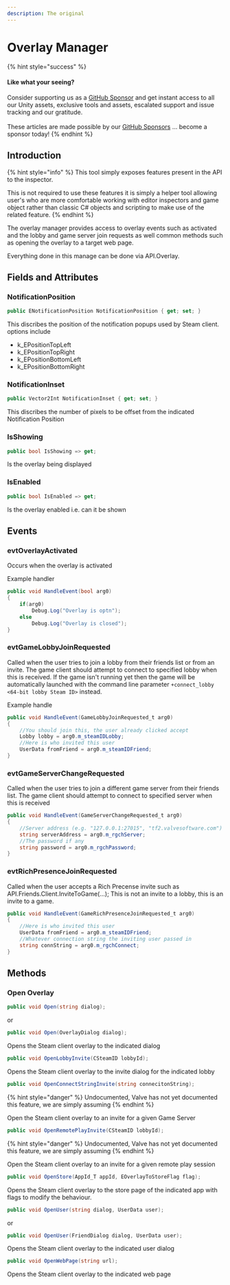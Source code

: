 ```yaml
---
description: The original
---
```


# Overlay Manager

{% hint style="success" %}
#### Like what your seeing?

Consider supporting us as a [GitHub Sponsor](../../../company/become-a-sponsor.md) and get instant access to all our Unity assets, exclusive tools and assets, escalated support and issue tracking and our gratitude.\
\
These articles are made possible by our [GitHub Sponsors](https://github.com/sponsors/heathen-engineering) ... become a sponsor today!
{% endhint %}

## Introduction

{% hint style="info" %}
This tool simply exposes features present in the API to the inspector.



This is not required to use these features it is simply a helper tool allowing user's who are more comfortable working with editor inspectors and game object rather than classic C# objects and scripting to make use of the related feature.
{% endhint %}

The overlay manager provides access to overlay events such as activated and the lobby and game server join requests as well common methods such as opening the overlay to a target web page.

Everything done in this manage can be done via API.Overlay.

## Fields and Attributes

### NotificationPosition

```csharp
public ENotificationPosition NotificationPosition { get; set; }
```

This discribes the position of the notification popups used by Steam client. options include

* k\_EPositionTopLeft
* k\_EPositionTopRight
* k\_EPositionBottomLeft
* k\_EPositionBottomRight

### NotificationInset

```csharp
public Vector2Int NotificationInset { get; set; }
```

This discribes the number of pixels to be offset from the indicated Notification Position

### IsShowing

```csharp
public bool IsShowing => get;
```

Is the overlay being displayed

### IsEnabled

```csharp
public bool IsEnabled => get;
```

Is the overlay enabled i.e. can it be shown

## Events

### evtOverlayActivated

Occurs when the overlay is activated&#x20;

Example handler

```csharp
public void HandleEvent(bool arg0)
{
    if(arg0)
        Debug.Log("Overlay is optn");
    else
        Debug.Log("Overlay is closed");
}
```

### evtGameLobbyJoinRequested

Called when the user tries to join a lobby from their friends list or from an invite. The game client should attempt to connect to specified lobby when this is received. If the game isn't running yet then the game will be automatically launched with the command line parameter `+connect_lobby <64-bit lobby Steam ID>` instead.

Example handle

```csharp
public void HandleEvent(GameLobbyJoinRequested_t arg0)
{
    //You should join this, the user already clicked accept
    Lobby lobby = arg0.m_steamIDLobby;
    //Here is who invited this user
    UserData fromFriend = arg0.m_steamIDFriend;
}
```

### evtGameServerChangeRequested

Called when the user tries to join a different game server from their friends list. The game client should attempt to connect to specified server when this is received

```csharp
public void HandleEvent(GameServerChangeRequested_t arg0)
{
    //Server address (e.g. "127.0.0.1:27015", "tf2.valvesoftware.com")
    string serverAddress = arg0.m_rgchServer;
    //The password if any
    string password = arg0.m_rgchPassword;
}
```

### evtRichPresenceJoinRequested

Called when the user accepts a Rich Precense invite such as API.Friends.Client.InviteToGame(...); This is not an invite to a lobby, this is an invite to a game.

```csharp
public void HandleEvent(GameRichPresenceJoinRequested_t arg0)
{
    //Here is who invited this user
    UserData fromFriend = arg0.m_steamIDFriend;
    //Whatever connection string the inviting user passed in
    string connString = arg0.m_rgchConnect;
}
```



## Methods

### Open Overlay

```csharp
public void Open(string dialog);
```

or

```csharp
public void Open(OverlayDialog dialog);
```

Opens the Steam client overlay to the indicated dialog

```csharp
public void OpenLobbyInvite(CSteamID lobbyId);
```

Opens the Steam client overlay to the invite dialog for the indicated lobby

```csharp
public void OpenConnectStringInvite(string connecitonString);
```

{% hint style="danger" %}
Undocumented, Valve has not yet documented this feature, we are simply assuming
{% endhint %}

Open the Steam client overlay to an invite for a given Game Server

```csharp
public void OpenRemotePlayInvite(CSteamID lobbyId);
```

{% hint style="danger" %}
Undocumented, Valve has not yet documented this feature, we are simply assuming
{% endhint %}

Open the Steam client overlay to an invite for a given remote play session

```csharp
public void OpenStore(AppId_T appId, EOverlayToStoreFlag flag);
```

Opens the Steam client overlay to the store page of the indicated app with flags to modify the behaviour.

```csharp
public void OpenUser(string dialog, UserData user);
```

or

```csharp
public void OpenUser(FriendDialog dialog, UserData user);
```

Opens the Steam client overlay to the indicated user dialog

```csharp
public void OpenWebPage(string url);
```

Opens the Steam client overlay to the indicated web page
